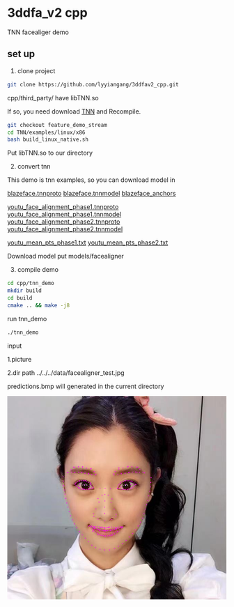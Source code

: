 # 3ddfa_v2 cpp
TNN facealiger demo  

## set up

1. clone project

```bash
git clone https://github.com/lyyiangang/3ddfav2_cpp.git
```
cpp/third_party/ have libTNN.so

If so, you need download [TNN](https://github.com/Tencent/TNN) and Recompile.

```bash
git checkout feature_demo_stream
cd TNN/examples/linux/x86
bash build_linux_native.sh
```
Put libTNN.so to our directory

2. convert tnn

This demo is tnn examples, so you can download model in
   
[blazeface.tnnproto](https://raw.githubusercontent.com/darrenyao87/tnn-models/master/model/blazeface/blazeface.tnnproto)
[blazeface.tnnmodel](https://media.githubusercontent.com/media/darrenyao87/tnn-models/master/model/blazeface/blazeface.tnnmodel)
[blazeface_anchors](https://raw.githubusercontent.com/darrenyao87/tnn-models/master/model/blazeface/blazeface_anchors.txt)

[youtu_face_alignment_phase1.tnnproto](https://raw.githubusercontent.com/darrenyao87/tnn-models/master/model/youtu_face_alignment/youtu_face_alignment_phase1.tnnproto)
[youtu_face_alignment_phase1.tnnmodel](https://media.githubusercontent.com/media/darrenyao87/tnn-models/master/model/youtu_face_alignment/youtu_face_alignment_phase1.tnnmodel)
[youtu_face_alignment_phase2.tnnproto](https://raw.githubusercontent.com/darrenyao87/tnn-models/master/model/youtu_face_alignment/youtu_face_alignment_phase2.tnnproto)
[youtu_face_alignment_phase2.tnnmodel](https://media.githubusercontent.com/media/darrenyao87/tnn-models/master/model/youtu_face_alignment/youtu_face_alignment_phase2.tnnmodel)

[youtu_mean_pts_phase1.txt](https://raw.githubusercontent.com/darrenyao87/tnn-models/master/model/youtu_face_alignment/youtu_mean_pts_phase1.txt)
[youtu_mean_pts_phase2.txt](https://raw.githubusercontent.com/darrenyao87/tnn-models/master/model/youtu_face_alignment/youtu_mean_pts_phase2.txt)

Download model put models/facealigner

3. compile demo
```bash
cd cpp/tnn_demo
mkdir build
cd build
cmake .. && make -j8
```
run tnn_demo
```bash
./tnn_demo
```
input 

1.picture

2.dir path  ../../../data/facealigner_test.jpg

predictions.bmp will generated in the current directory

![](results/facealigner_result.bmp)


